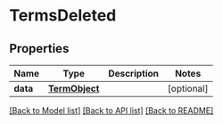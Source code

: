 # TermsDeleted

## Properties
Name | Type | Description | Notes
------------ | ------------- | ------------- | -------------
**data** | [**TermObject**](TermObject.md) |  | [optional] 

[[Back to Model list]](../README.md#documentation-for-models) [[Back to API list]](../README.md#documentation-for-api-endpoints) [[Back to README]](../README.md)

